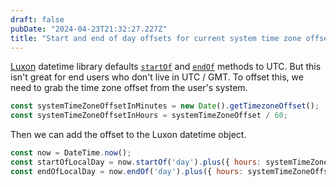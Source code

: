```yaml
---
draft: false
pubDate: "2024-04-23T21:32:27.227Z"
title: "Start and end of day offsets for current system time zone offset using Luxon"
---
```


[Luxon](https://moment.github.io/luxon/#/?id=luxon) datetime library defaults [`startOf`](https://moment.github.io/luxon/api-docs/index.html#datetimestartof) and [`endOf`](https://moment.github.io/luxon/api-docs/index.html#datetimeendof) methods to UTC. But this isn't great for end users who don't live in UTC / GMT. To offset this, we need to grab the time zone offset from the user's system.

```js
const systemTimeZoneOffsetInMinutes = new Date().getTimezoneOffset();  
const systemTimeZoneOffsetInHours = systemTimeZoneOffset / 60;
```

Then we can add the offset to the Luxon datetime object.

```js
const now = DateTime.now();
const startOfLocalDay = now.startOf('day').plus({ hours: systemTimeZoneOffsetInHours });
const endOfLocalDay = now.endOf('day').plus({ hours: systemTimeZoneOffsetInHours });
```
